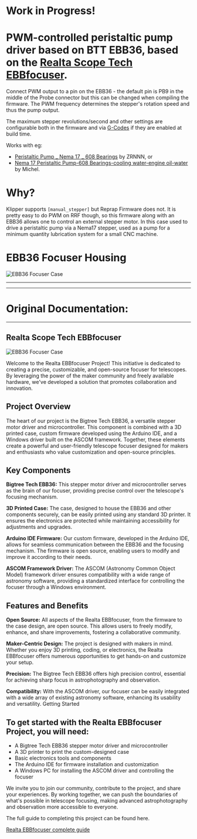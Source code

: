 # Work in Progress!

# PWM-controlled peristaltic pump driver based on BTT EBB36, based on the [Realta Scope Tech EBBfocuser](https://github.com/RealtaScopeTech/Realta-EBBfocuser).

Connect PWM output to a pin on the EBB36 - the default pin is PB9 in the middle of the Probe connector but this can be changed when compiling the firmware. The PWM frequency determines the stepper's rotation speed and thus the pump output.

The maximum stepper revolutions/second and other settings are configurable both in the firmware and via [G-Codes](https://github.com/thingsapart/EBB-pwm-peristaltic-stepper/tree/main/Arduino#list-of-accepted-commands) if they are enabled at build time.

Works with eg:
* [Peristaltic Pump _ Nema 17 _ 608 Bearings](https://www.printables.com/model/910253-peristaltic-pump-_-nema-17-_-608-bearings/files) by ZRNNN, or 
* [Nema 17 Peristaltic Pump-608 Bearings-cooling water-engine oil-water](https://www.printables.com/model/974385-nema-17-peristaltic-pump-608-bearings-cooling-wate/files) by Michel.

# Why?

Klipper supports `[manual_stepper]` but Reprap Firmware does not. It is pretty easy to do PWM on RRF though, so this firmware along with an EBB36 allows one to control an external stepper motor. In this case used to drive a peristaltic pump via a Nema17 stepper, used as a pump for a minimum quantity lubrication system for a small CNC machine.

# EBB36 Focuser Housing

![EBB36 Focuser Case](Guide/Images/EBB36FinishedRCA.png)

-------------------


-------------------


# Original Documentation:


-------------------


## Realta Scope Tech EBBfocuser

![EBB36 Focuser Case](Guide/Images/EBB36FinishedRCA.png)

Welcome to the Realta EBBfocuser Project! This initiative is dedicated to creating a precise, customizable, and open-source focuser for telescopes. By leveraging the power of the maker community and freely available hardware, we've developed a solution that promotes collaboration and innovation.

## Project Overview

The heart of our project is the Bigtree Tech EBB36, a versatile stepper motor driver and microcontroller. This component is combined with a 3D printed case, custom firmware developed using the Arduino IDE, and a Windows driver built on the ASCOM framework. Together, these elements create a powerful and user-friendly telescope focuser designed for makers and enthusiasts who value customization and open-source principles.

## Key Components

**Bigtree Tech EBB36:** This stepper motor driver and microcontroller serves as the brain of our focuser, providing precise control over the telescope's focusing mechanism.

**3D Printed Case:** The case, designed to house the EBB36 and other components securely, can be easily printed using any standard 3D printer. It ensures the electronics are protected while maintaining accessibility for adjustments and upgrades.

**Arduino IDE Firmware:** Our custom firmware, developed in the Arduino IDE, allows for seamless communication between the EBB36 and the focusing mechanism. The firmware is open source, enabling users to modify and improve it according to their needs.

**ASCOM Framework Driver:** The ASCOM (Astronomy Common Object Model) framework driver ensures compatibility with a wide range of astronomy software, providing a standardized interface for controlling the focuser through a Windows environment.

## Features and Benefits

**Open Source:** All aspects of the Realta EBBfocuser, from the firmware to the case design, are open source. This allows users to freely modify, enhance, and share improvements, fostering a collaborative community.

**Maker-Centric Design:** The project is designed with makers in mind. Whether you enjoy 3D printing, coding, or electronics, the Realta EBBfocuser offers numerous opportunities to get hands-on and customize your setup.

**Precision:** The Bigtree Tech EBB36 offers high precision control, essential for achieving sharp focus in astrophotography and observation.

**Compatibility:** With the ASCOM driver, our focuser can be easily integrated with a wide array of existing astronomy software, enhancing its usability and versatility.
Getting Started

## To get started with the Realta EBBfocuser Project, you will need:

+ A Bigtree Tech EBB36 stepper motor driver and microcontroller
+ A 3D printer to print the custom-designed case
+ Basic electronics tools and components
+ The Arduino IDE for firmware installation and customization
+ A Windows PC for installing the ASCOM driver and controlling the focuser

We invite you to join our community, contribute to the project, and share your experiences. By working together, we can push the boundaries of what's possible in telescope focusing, making advanced astrophotography and observation more accessible to everyone.

The full guide to completing this project can be found here.

[Realta EBBfocuser complete guide](/Guide/ReadMe.md)
